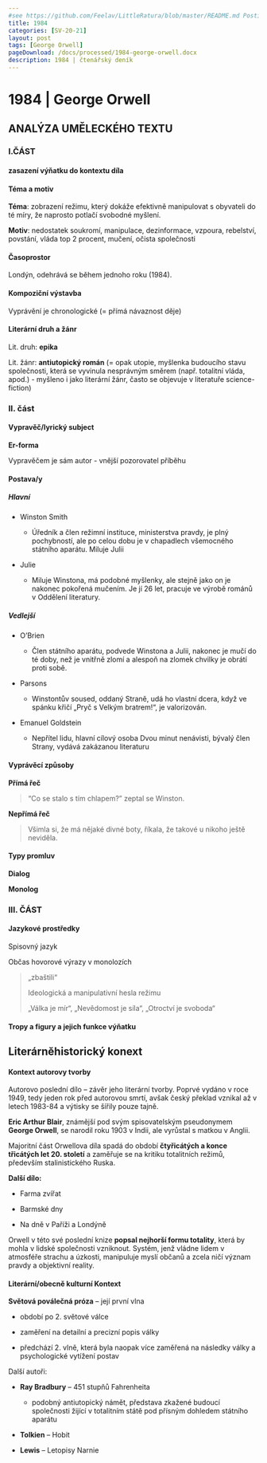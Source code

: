 ```yaml
---
#see https://github.com/Feelav/LittleRatura/blob/master/README.md Posting new books
title: 1984
categories: [SV-20-21]
layout: post
tags: [George Orwell]
pageDownload: /docs/processed/1984-george-orwell.docx
description: 1984 | čtenářský deník
---
```

# 1984 | George Orwell

## ANALÝZA UMĚLECKÉHO TEXTU

### I.ČÁST

#### zasazení výňatku do kontextu díla

#### Téma a motiv

**Téma**: zobrazení režimu, který dokáže efektivně manipulovat
s obyvateli do té míry, že naprosto potlačí svobodné myšlení.

**Motiv**: nedostatek soukromí, manipulace, dezinformace, vzpoura,
rebelství, povstání, vláda top 2 procent, mučení, očista společnosti

#### Časoprostor

Londýn, odehrává se během jednoho roku (1984).

#### Kompoziční výstavba

Vyprávění je chronologické (= přímá návaznost děje)

#### Literární druh a žánr

Lit. druh: **epika**

Lit. žánr: **antiutopický román** (= opak utopie, myšlenka budoucího
stavu společnosti, která se vyvinula nesprávným směrem (např. totalitní
vláda, apod.) - myšleno i jako literární žánr, často se objevuje v
literatuře science-fiction)

### II. část

#### Vypravěč/lyrický subject

**Er-forma**

Vypravěčem je sám autor - vnější pozorovatel příběhu

#### Postava/y

##### Hlavní

  - Winston Smith
    
      - Úředník a člen režimní instituce, ministerstva pravdy, je plný
        pochybností, ale po celou dobu je v chapadlech všemocného
        státního aparátu. Miluje Julii

  - Julie
    
      - Miluje Winstona, má podobné myšlenky, ale stejně jako on je
        nakonec pokořená mučením. Je jí 26 let, pracuje ve výrobě románů
        v Oddělení literatury.

##### Vedlejší

  - O’Brien
    
      - Člen státního aparátu, podvede Winstona a Julii, nakonec je mučí
        do té doby, než je vnitřně zlomí a alespoň na zlomek chvilky je
        obrátí proti sobě.

  - Parsons
    
      - Winstontův soused, oddaný Straně, udá ho vlastní dcera, když ve
        spánku křičí „Pryč s Velkým bratrem\!“, je valorizován.

  - Emanuel Goldstein
    
      - Nepřítel lidu, hlavní cílový osoba Dvou minut nenávisti, bývalý
        člen Strany, vydává zakázanou literaturu

#### Vyprávěcí způsoby

**Přímá řeč**

> “Co se stalo s tím chlapem?” zeptal se Winston.

**Nepřímá řeč**

> Všimla si, že má nějaké divné boty, říkala, že takové u nikoho ještě
> neviděla.

#### Typy promluv

**Dialog**

**Monolog**

### III. ČÁST

#### Jazykové prostředky

Spisovný jazyk

Občas hovorové výrazy v monolozích

> „zbaštili“
> 
> Ideologická a manipulativní hesla režimu
> 
> „Válka je mír“, „Nevědomost je síla“, „Otroctví je svoboda“

#### Tropy a figury a jejich funkce výňatku

## Literárněhistorický konext

#### Kontext autorovy tvorby

Autorovo poslední dílo – závěr jeho literární tvorby. Poprvé vydáno
v roce 1949, tedy jeden rok před autorovou smrtí, avšak český překlad
vznikal až v letech 1983-84 a výtisky se šířily pouze tajně.

**Eric Arthur Blair**, známější pod svým spisovatelským pseudonymem
**George Orwell**, se narodil roku 1903 v Indii, ale vyrůstal s matkou v
Anglii.

Majoritní část Orwellova díla spadá do období **čtyřicátých a konce
třicátých let 20. století** a zaměřuje se na kritiku totalitních
režimů, především stalinistického Ruska.

**Další dílo:**

  - Farma zvířat

  - Barmské dny

  - Na dně v Paříži a Londýně

Orwell v této své poslední knize **popsal nejhorší formu totality**,
která by mohla v lidské společnosti vzniknout. Systém, jenž vládne lidem
v atmosféře strachu a úzkosti, manipuluje myslí občanů a zcela ničí
význam pravdy a objektivní reality.

#### Literární/obecně kulturní Kontext

**Světová poválečná próza** – její první vlna

  - období po 2. světové válce

  - zaměření na detailní a precizní popis války

  - předchází 2. vlně, která byla naopak více zaměřená na následky války
    a psychologické vytížení postav

Další autoři:

  - **Ray Bradbury** – 451 stupňů Fahrenheita
    
      - podobný antiutopický námět, představa zkažené budoucí
        společnosti žijící v totalitním státě pod přísným dohledem
        státního aparátu

  - **Tolkien** – Hobit

  - **Lewis** – Letopisy Narnie
